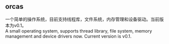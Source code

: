 ## orcas
一个简单的操作系统，目前支持线程库，文件系统，内存管理和设备驱动。当前版本为v0.1。  
A small operating system, supports thread library, file system, memory management and device drivers now. Current version is v0.1.  

